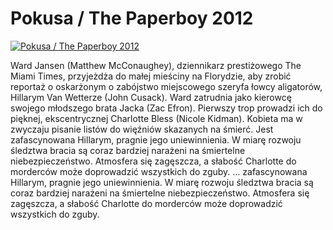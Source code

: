 Pokusa / The Paperboy 2012 
=============
[![Pokusa / The Paperboy 2012 ](http://vidos.pl/images/player.gif)](http://vidos.pl/pokusa-the-paperboy-2012)

 Ward Jansen (Matthew McConaughey), dziennikarz prestiżowego The Miami Times, przyjeżdża do małej mieściny na Florydzie, aby zrobić reportaż o oskarżonym o zabójstwo miejscowego szeryfa łowcy aligatorów, Hillarym Van Wetterze (John Cusack). Ward zatrudnia jako kierowcę swojego młodszego brata Jacka (Zac Efron). Pierwszy trop prowadzi ich do pięknej, ekscentrycznej Charlotte Bless (Nicole Kidman). Kobieta ma w zwyczaju pisanie listów do więźniów skazanych na śmierć. Jest zafascynowana Hillarym, pragnie jego uniewinnienia. W miarę rozwoju śledztwa bracia są coraz bardziej narażeni na śmiertelne niebezpieczeństwo. Atmosfera się zagęszcza, a słabość Charlotte do morderców może doprowadzić wszystkich do zguby.  ... zafascynowana Hillarym, pragnie jego uniewinnienia. W miarę rozwoju śledztwa bracia są coraz bardziej narażeni na śmiertelne niebezpieczeństwo. Atmosfera się zagęszcza, a słabość Charlotte do morderców może doprowadzić wszystkich do zguby.
